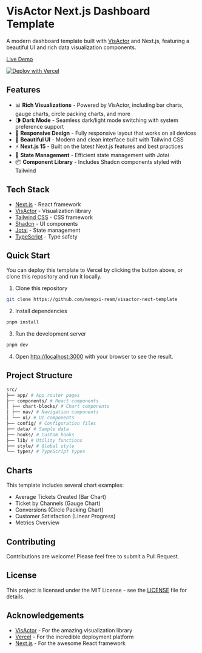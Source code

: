 # VisActor Next.js Dashboard Template

A modern dashboard template built with [VisActor](https://visactor.io/) and Next.js, featuring a beautiful UI and rich data visualization components.

[Live Demo](https://visactor-next-template.vercel.app/)

[![Deploy with Vercel](https://vercel.com/button)](https://vercel.com/new/clone?repository-url=https://github.com/mengxi-ream/visactor-next-template)

## Features

- 📊 **Rich Visualizations** - Powered by VisActor, including bar charts, gauge charts, circle packing charts, and more
- 🌗 **Dark Mode** - Seamless dark/light mode switching with system preference support
- 📱 **Responsive Design** - Fully responsive layout that works on all devices
- 🎨 **Beautiful UI** - Modern and clean interface built with Tailwind CSS
- ⚡️ **Next.js 15** - Built on the latest Next.js features and best practices
- 🔄 **State Management** - Efficient state management with Jotai
- 📦 **Component Library** - Includes Shadcn components styled with Tailwind

## Tech Stack

- [Next.js](https://nextjs.org/) - React framework
- [VisActor](https://visactor.io/) - Visualization library
- [Tailwind CSS](https://tailwindcss.com/) - CSS framework
- [Shadcn](https://ui.shadcn.com/) - UI components
- [Jotai](https://jotai.org/) - State management
- [TypeScript](https://www.typescriptlang.org/) - Type safety

## Quick Start

You can deploy this template to Vercel by clicking the button above, or clone this repository and run it locally.

1. Clone this repository

```bash
git clone https://github.com/mengxi-ream/visactor-next-template
```

2. Install dependencies

```bash
pnpm install
```

3. Run the development server

```bash
pnpm dev
```

4. Open [http://localhost:3000](http://localhost:3000) with your browser to see the result.

## Project Structure

```bash
src/
├── app/ # App router pages
├── components/ # React components
│ ├── chart-blocks/ # Chart components
│ ├── nav/ # Navigation components
│ └── ui/ # UI components
├── config/ # Configuration files
├── data/ # Sample data
├── hooks/ # Custom hooks
├── lib/ # Utility functions
├── style/ # Global style
└── types/ # TypeScript types
```

## Charts

This template includes several chart examples:

- Average Tickets Created (Bar Chart)
- Ticket by Channels (Gauge Chart)
- Conversions (Circle Packing Chart)
- Customer Satisfaction (Linear Progress)
- Metrics Overview

## Contributing

Contributions are welcome! Please feel free to submit a Pull Request.

## License

This project is licensed under the MIT License - see the [LICENSE](LICENSE) file for details.

## Acknowledgements

- [VisActor](https://visactor.io/) - For the amazing visualization library
- [Vercel](https://vercel.com) - For the incredible deployment platform
- [Next.js](https://nextjs.org/) - For the awesome React framework
